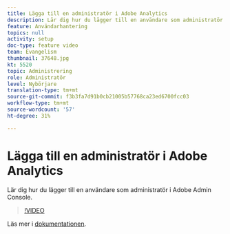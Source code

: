 ```yaml
---
title: Lägga till en administratör i Adobe Analytics
description: Lär dig hur du lägger till en användare som administratör i Adobe Admin Console.
feature: Användarhantering
topics: null
activity: setup
doc-type: feature video
team: Evangelism
thumbnail: 37648.jpg
kt: 5520
topic: Administrering
role: Administratör
level: Nybörjare
translation-type: tm+mt
source-git-commit: f3b3fa7d91b0cb21005b57768ca23ed6700fcc03
workflow-type: tm+mt
source-wordcount: '57'
ht-degree: 31%

---
```



# Lägga till en administratör i Adobe Analytics

Lär dig hur du lägger till en användare som administratör i Adobe Admin Console.

>[!VIDEO](https://video.tv.adobe.com/v/37648/?quality=12&learn=on)

Läs mer i [dokumentationen](https://helpx.adobe.com/se/enterprise/using/admin-console.html).
